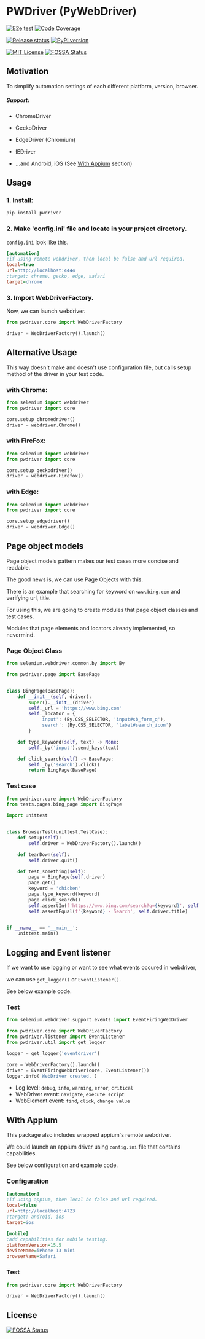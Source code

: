 # PWDriver (PyWebDriver)

[![E2e test](https://github.com/jinmoo21/pwdriver/actions/workflows/python_test.yml/badge.svg)](https://github.com/jinmoo21/pwdriver/actions/workflows/python_test.yml)
[![Code Coverage](https://codecov.io/gh/jinmoo21/pwdriver/branch/master/graph/badge.svg)](https://codecov.io/gh/jinmoo21/pwdriver)

[![Release status](https://github.com/jinmoo21/pwdriver/actions/workflows/python_release.yml/badge.svg)](https://github.com/jinmoo21/pwdriver/actions/workflows/python_release.yml)
[![PyPI version](https://badge.fury.io/py/pwdriver.svg)](https://badge.fury.io/py/pwdriver)

[![MIT License](https://img.shields.io/badge/License-MIT-yellow.svg)](https://github.com/jinmoo21/PWDriver/blob/master/LICENSE)
[![FOSSA Status](https://app.fossa.com/api/projects/git%2Bgithub.com%2Fjinmoo21%2FPWDriver.svg?type=shield)](https://app.fossa.com/projects/git%2Bgithub.com%2Fjinmoo21%2FPWDriver?ref=badge_shield)

## Motivation

To simplify automation settings of each different platform, version, browser. 

##### Support:

- ChromeDriver

- GeckoDriver

- EdgeDriver (Chromium)

- ~~IEDriver~~

- ...and Android, iOS (See [With Appium](https://github.com/jinmoo21/PWDriver#with-appium) section)

## Usage

### 1. Install:

```bash
pip install pwdriver
```

### 2. Make 'config.ini' file and locate in your project directory.

`config.ini` look like this.

```ini
[automation]
;if using remote webdriver, then local be false and url required.
local=true
url=http://localhost:4444
;target: chrome, gecko, edge, safari
target=chrome
```

### 3. Import WebDriverFactory.

Now, we can launch webdriver.   

```python
from pwdriver.core import WebDriverFactory

driver = WebDriverFactory().launch()
```

## Alternative Usage

This way doesn't make and doesn't use configuration file, but calls setup method of the driver in your test code.

### with Chrome:

```python
from selenium import webdriver
from pwdriver import core

core.setup_chromedriver()
driver = webdriver.Chrome()
```

### with FireFox:

```python
from selenium import webdriver
from pwdriver import core

core.setup_geckodriver()
driver = webdriver.Firefox()
```

### with Edge:

```python
from selenium import webdriver
from pwdriver import core

core.setup_edgedriver()
driver = webdriver.Edge()
```

## Page object models

Page object models pattern makes our test cases more concise and readable.

The good news is, we can use Page Objects with this.

There is an example that searching for keyword on `www.bing.com` and verifying url, title.

For using this, we are going to create modules that page object classes and test cases.

Modules that page elements and locators already implemented, so nevermind.


### Page Object Class

```python
from selenium.webdriver.common.by import By

from pwdriver.page import BasePage


class BingPage(BasePage):
    def __init__(self, driver):
        super().__init__(driver)
        self._url = 'https://www.bing.com'
        self._locator = {
            'input': (By.CSS_SELECTOR, 'input#sb_form_q'),
            'search': (By.CSS_SELECTOR, 'label#search_icon')
        }

    def type_keyword(self, text) -> None:
        self._by('input').send_keys(text)

    def click_search(self) -> BasePage:
        self._by('search').click()
        return BingPage(BasePage)
```

### Test case

```python
from pwdriver.core import WebDriverFactory
from tests.pages.bing_page import BingPage

import unittest


class BrowserTest(unittest.TestCase):
    def setUp(self):
        self.driver = WebDriverFactory().launch()

    def tearDown(self):
        self.driver.quit()

    def test_something(self):
        page = BingPage(self.driver)
        page.get()
        keyword = 'chicken'
        page.type_keyword(keyword)
        page.click_search()
        self.assertIn(f'https://www.bing.com/search?q={keyword}', self.driver.current_url)
        self.assertEqual(f'{keyword} - Search', self.driver.title)


if __name__ == '__main__':
    unittest.main()
```

## Logging and Event listener

If we want to use logging or want to see what events occured in webdriver,

we can use `get_logger()` or `EventListener()`.

See below example code.

### Test

```python
from selenium.webdriver.support.events import EventFiringWebDriver

from pwdriver.core import WebDriverFactory
from pwdriver.listener import EventListener
from pwdriver.util import get_logger

logger = get_logger('eventdriver')

core = WebDriverFactory().launch()
driver = EventFiringWebDriver(core, EventListener())
logger.info('WebDriver created.')
```

* Log level: `debug`, `info`, `warning`, `error`, `critical`
* WebDriver event: `navigate`, `execute script`
* WebElement event: `find`, `click`, `change value` 

## With Appium

This package also includes wrapped appium's remote webdriver.

We could launch an appium driver using `config.ini` file that contains capabilities.

See below configuration and example code.

### Configuration

```ini
[automation]
;if using appium, then local be false and url required.
local=false
url=http://localhost:4723
;target: android, ios
target=ios

[mobile]
;add capabilities for mobile testing.
platformVersion=15.5
deviceName=iPhone 13 mini
browserName=Safari
```

### Test

```python
from pwdriver.core import WebDriverFactory

driver = WebDriverFactory().launch()
```


## License
[![FOSSA Status](https://app.fossa.com/api/projects/git%2Bgithub.com%2Fjinmoo21%2FPWDriver.svg?type=large)](https://app.fossa.com/projects/git%2Bgithub.com%2Fjinmoo21%2FPWDriver?ref=badge_large)